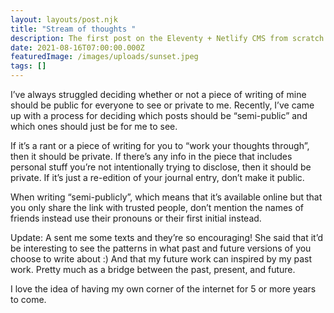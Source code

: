 ```yaml
---
layout: layouts/post.njk
title: "Stream of thoughts "
description: The first post on the Eleventy + Netlify CMS from scratch blog
date: 2021-08-16T07:00:00.000Z
featuredImage: /images/uploads/sunset.jpeg
tags: []
---
```

I’ve always struggled deciding whether or not a piece of writing of mine should be public for everyone to see or private to me. Recently, I’ve came up with a process for deciding which posts should be “semi-public” and which ones should just be for me to see. 

If it’s a rant or a piece of writing for you to “work your thoughts through”, then it should be private. If there’s any info in the piece that includes personal stuff you’re not intentionally trying to disclose, then it should be private. If it’s just a re-edition of your journal entry, don’t make it public. 

When writing “semi-publicly”, which means that it’s available online but that you only share the link with trusted people, don’t mention the names of friends instead use their pronouns or their first initial instead.  

Update: A sent me some texts and they’re so encouraging! She said that it’d be interesting to see the patterns in what past and future versions of you choose to write about :) And that my future work can inspired by my past work. Pretty much as a bridge between the past, present, and future. 

I love the idea of having my own corner of the internet for 5 or more years to come.